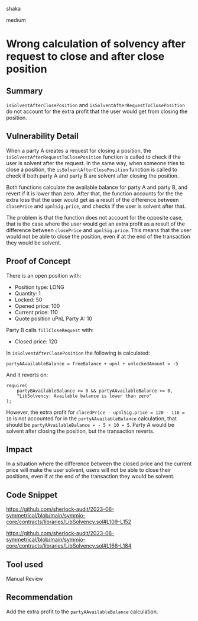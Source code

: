 shaka

medium

# Wrong calculation of solvency after request to close and after close position

## Summary

`isSolventAfterClosePosition` and `isSolventAfterRequestToClosePosition` do not account for the extra profit that the user would get from closing the position.

## Vulnerability Detail

When a party A creates a request for closing a position, the `isSolventAfterRequestToClosePosition` function is called to check if the user is solvent after the request. In the same way, when someone tries to close a position, the `isSolventAfterClosePosition` function is called to check if both party A and party B are solvent after closing the position.

Both functions calculate the available balance for party A and party B, and revert if it is lower than zero. After that, the function accounts for the  the extra loss that the user would get as a result of the difference between `closePrice` and `upnlSig.price`, and checks if the user is solvent after that.

The problem is that the function does not account for the opposite case, that is the case where the user would get an extra profit as a result of the difference between `closePrice` and `upnlSig.price`. This means that the user would not be able to close the position, even if at the end of the transaction they would be solvent.

## Proof of Concept

There is an open position with:
- Position type: LONG
- Quantity: 1
- Locked: 50
- Opened price: 100
- Current price: 110
- Quote position uPnL Party A: 10

Party B calls `fillCloseRequest` with:
- Closed price: 120

In `isSolventAfterClosePosition` the following is calculated:
```solidity
partyAAvailableBalance = freeBalance + upnl + unlockedAmount = -5
```

And it reverts on:
```solidity
require(
    partyBAvailableBalance >= 0 && partyAAvailableBalance >= 0,
    "LibSolvency: Available balance is lower than zero"
);
```

However, the extra profit for `closedPrice - upnlSig.price = 120 - 110 = 10` is not accounted for in the `partyAAvailableBalance` calculation, that should be `partyAAvailableBalance = - 5 + 10 = 5`. Party A would be solvent after closing the position, but the transaction reverts.

## Impact

In a situation where the difference between the closed price and the current price will make the user solvent, users will not be able to close their positions, even if at the end of the transaction they would be solvent.

## Code Snippet

https://github.com/sherlock-audit/2023-06-symmetrical/blob/main/symmio-core/contracts/libraries/LibSolvency.sol#L109-L152

https://github.com/sherlock-audit/2023-06-symmetrical/blob/main/symmio-core/contracts/libraries/LibSolvency.sol#L166-L184

## Tool used

Manual Review

## Recommendation

Add the extra profit to the `partyAAvailableBalance` calculation.